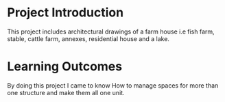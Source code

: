 # Project Introduction
This project includes architectural drawings of a farm house i.e fish farm, stable, cattle farm, annexes, residential house and a lake.
# Learning Outcomes
By doing this project I came to know How to manage spaces for more than one structure and make them all one unit.
